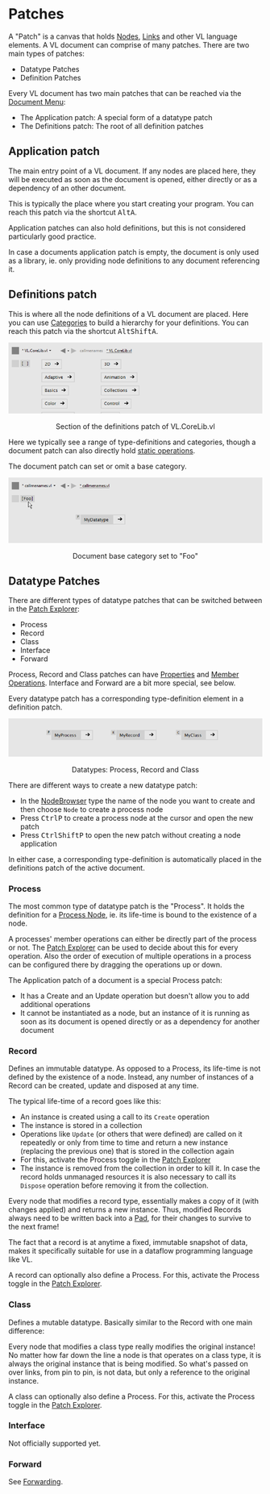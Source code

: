 # Patches

A "Patch" is a canvas that holds [Nodes](nodes.md), [Links](links.md) and other VL language elements. A VL document can comprise of many patches. There are two main types of patches:

* Datatype Patches
* Definition Patches

 Every VL document has two main patches that can be reached via the [Document Menu](../hde/navigating_a_project.md#active-document-menu):

* The Application patch: A special form of a datatype patch
* The Definitions patch: The root of all definition patches 

## Application patch
The main entry point of a VL document. If any nodes are placed here, they will be executed as soon as the document is opened, either directly or as a dependency of an other document.

This is typically the place where you start creating your program. You can reach this patch via the shortcut <span class="keyseq"><kbd>Alt</kbd><kbd>A</kbd></span>.

Application patches can also hold definitions, but this is not considered particularly good practice. 

In case a documents application patch is empty, the document is only used as a library, ie. only providing node definitions to any document referencing it. 

## Definitions patch
This is where all the node definitions of a VL document are placed. Here you can use [Categories](categories.md) to build a hierarchy for your definitions. You can reach this patch via the shortcut <span class="keyseq"><kbd>Alt</kbd><kbd>Shift</kbd><kbd>A</kbd></span>.

![](../../images/language/vl-DocumentPatch.png)
<center>Section of the definitions patch of VL.CoreLib.vl</center>

Here we typically see a range of type-definitions and categories, though a document patch can also directly hold [static operations](operations.md#static-operations).

The document patch can set or omit a base category.

![](../../images/language/vl-DocumentPatch-BaseCategory.png)
<center>Document base category set to "Foo"</center>

## Datatype Patches
There are different types of datatype patches that can be switched between in the [Patch Explorer](patch-explorer.md):

* Process
* Record
* Class
* Interface
* Forward
  
Process, Record and Class patches can have [Properties](properties.md) and [Member Operations](operations.md#member-operations). Interface and Forward are a bit more special, see below.

Every datatype patch has a corresponding type-definition element in a definition patch.

![](../../images/language/vl-DatatypePatch.png)
<center>Datatypes: Process, Record and Class</center>

There are different ways to create a new datatype patch:

* In the [NodeBrowser](../hde/the_nodebrowser.md) type the name of the node you want to create and then choose `Node` to create a process node
* Press <span class="keyseq"><kbd>Ctrl</kbd><kbd>P</kbd></span> to create a process node at the cursor and open the new patch
* Press <span class="keyseq"><kbd>Ctrl</kbd><kbd>Shift</kbd><kbd>P</kbd></span> to open the new patch without creating a node application

In either case, a corresponding type-definition is automatically placed in the definitions patch of the active document.

### Process
The most common type of datatype patch is the "Process". It holds the definition for a [Process Node](nodes.md#process-nodes), ie. its life-time is bound to the existence of a node.

A processes' member operations can either be directly part of the process or not. The [Patch Explorer](patch-explorer.md) can be used to decide about this for every operation. Also the order of execution of multiple operations in a process can be configured there by dragging the operations up or down.

The Application patch of a document is a special Process patch:
* It has a Create and an Update operation but doesn't allow you to add additional operations
* It cannot be instantiated as a node, but an instance of it is running as soon as its  document is opened directly or as a dependency for another document

### Record
Defines an immutable datatype. As opposed to a Process, its life-time is not defined by the existence of a node. Instead, any number of instances of a Record can be created, update and disposed at any time. 

The typical life-time of a record goes like this:
- An instance is created using a call to its `Create` operation
- The instance is stored in a collection 
- Operations like `Update` (or others that were defined) are called on it repeatedly or only from time to time and return a new instance (replacing the previous one) that is stored in the collection again
- For this, activate the Process toggle in the [Patch Explorer](patch-explorer.md)
- The instance is removed from the collection in order to kill it. In case the record holds unmanaged resources it is also necessary to call its `Dispose` operation before removing it from the collection.

Every node that modifies a record type, essentially makes a copy of it (with changes applied) and returns a new instance. Thus, modified Records always need to be written back into a [Pad](properties.md#pads), for their changes to survive to the next frame!

The fact that a record is at anytime a fixed, immutable snapshot of data, makes it specifically suitable for use in a dataflow programming language like VL. 

A record can optionally also define a Process. For this, activate the Process toggle in the [Patch Explorer](patch-explorer.md). 

### Class
Defines a mutable datatype. Basically similar to the Record with one main difference: 

Every node that modifies a class type really modifies the original instance! No matter how far down the line a node is that operates on a class type, it is always the original instance that is being modified. So what's passed on over links, from pin to pin, is not data, but only a reference to the original instance.

A class can optionally also define a Process. For this, activate the Process toggle in the [Patch Explorer](patch-explorer.md).

### Interface
Not officially supported yet. 

### Forward
See [Forwarding](../extending/forwarding.md).
